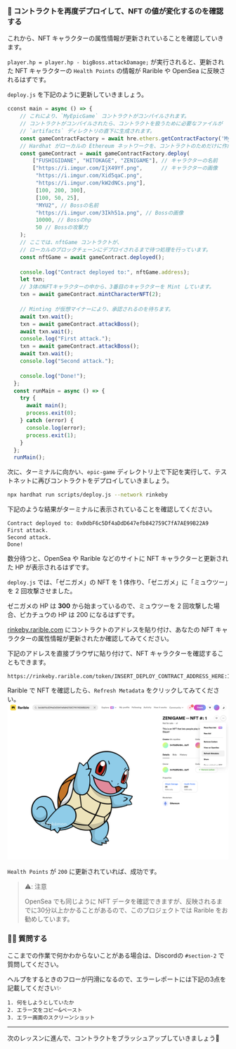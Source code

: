 ### 👻 コントラクトを再度デプロイして、NFT の値が変化するのを確認する

これから、NFT キャラクターの属性情報が更新されていることを確認していきます。

`player.hp = player.hp - bigBoss.attackDamage;` が実行されると、更新された NFT キャラクターの `Health Points` の情報が Rarible や OpenSea に反映されるはずです。

`deploy.js` を下記のように更新していきましょう。

```javascript
cconst main = async () => {
	// これにより、`MyEpicGame` コントラクトがコンパイルされます。
    // コントラクトがコンパイルされたら、コントラクトを扱うために必要なファイルが
	// `artifacts` ディレクトリの直下に生成されます。
	const gameContractFactory = await hre.ethers.getContractFactory('MyEpicGame');
	// Hardhat がローカルの Ethereum ネットワークを、コントラクトのためだけに作成します。
	const gameContract = await gameContractFactory.deploy(
		["FUSHIGIDANE", "HITOKAGE", "ZENIGAME"], // キャラクターの名前
		["https://i.imgur.com/IjX49Yf.png",      // キャラクターの画像
		 "https://i.imgur.com/Xid5qaC.png",
		 "https://i.imgur.com/kW2dNCs.png"],
		 [100, 200, 300],
		 [100, 50, 25],
		 "MYU2", // Bossの名前
		 "https://i.imgur.com/3Ikh51a.png", // Bossの画像
		 10000, // Bossのhp
		 50 // Bossの攻撃力
	);
	// ここでは、nftGame コントラクトが、
	// ローカルのブロックチェーンにデプロイされるまで待つ処理を行っています。
	const nftGame = await gameContract.deployed();

	console.log("Contract deployed to:", nftGame.address);
	let txn;
	// 3体のNFTキャラクターの中から、3番目のキャラクターを Mint しています。
	txn = await gameContract.mintCharacterNFT(2);

	// Minting が仮想マイナーにより、承認されるのを待ちます。
	await txn.wait();
	txn = await gameContract.attackBoss();
	await txn.wait();
	console.log("First attack.");
	txn = await gameContract.attackBoss();
	await txn.wait();
	console.log("Second attack.");

	console.log("Done!");
  };
  const runMain = async () => {
	try {
	  await main();
	  process.exit(0);
	} catch (error) {
	  console.log(error);
	  process.exit(1);
	}
  };
  runMain();
```

次に、ターミナルに向かい、`epic-game` ディレクトリ上で下記を実行して、テストネットに再びコントラクトをデプロイしていきましょう。

```bash
npx hardhat run scripts/deploy.js --network rinkeby
```

下記のような結果がターミナルに表示されていることを確認してください。

```plaintext
Contract deployed to: 0x0dbF6c5Df4aDdD647efb842759C7fA7AE99B22A9
First attack.
Second attack.
Done!
```

数分待つと、OpenSea や Rarible などのサイトに NFT キャラクターと更新された HP が表示されるはずです。

`deploy.js` では、「ゼニガメ」の NFT を 1 体作り、「ゼニガメ」に「ミュウツー」を 2 回攻撃させました。

ゼニガメの HP は **300** から始まっているので、ミュウツーを 2 回攻撃した場合、ピカチュウの HP は 200 になるはずです。

[rinkeby.rarible.com](https://rinkeby.rarible.com/) にコントラクトのアドレスを貼り付け、あなたの NFT キャラクターの属性情報が更新されたか確認してみてください。

下記のアドレスを直接ブラウザに貼り付けて、NFT キャラクターを確認することもできます。

```
https://rinkeby.rarible.com/token/INSERT_DEPLOY_CONTRACT_ADDRESS_HERE:INSERT_TOKEN_ID_HERE
```

Rarible で NFT を確認したら、`Refresh Metadata` をクリックしてみてください。
![](/public/images/3-ETH-NFT-game/section-2/2_2_1.png)

`Health Points` が `200` に更新されていれば、成功です。

>⚠️: 注意
>
> OpenSea でも同じように NFT データを確認できますが、反映されるまでに30分以上かかることがあるので、このプロジェクトでは Rarible をお勧めしています。
### 🙋‍♂️ 質問する

ここまでの作業で何かわからないことがある場合は、Discordの `#section-2` で質問してください。

ヘルプをするときのフローが円滑になるので、エラーレポートには下記の3点を記載してください✨
```
1. 何をしようとしていたか
2. エラー文をコピー&ペースト
3. エラー画面のスクリーンショット
```
---
次のレッスンに進んで、コントラクトをブラッシュアップしていきましょう🎉
